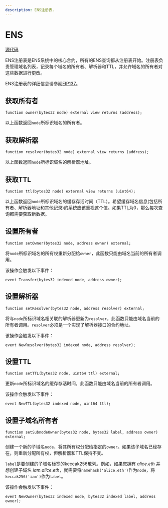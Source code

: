 ```yaml
---
description: ENS注册表.
---
```


# ENS

[源代码](https://github.com/ensdomains/ens/blob/master/contracts/ENS.sol)

ENS注册表是ENS系统中的核心合约，所有的ENS查询都从注册表开始。注册表负责管理域名列表，记录每个域名的所有者、解析器和TTL，并允许域名的所有者对这些数据进行更改。

ENS注册表的详细信息请参阅[EIP137](https://eips.ethereum.org/EIPS/eip-137)。

## 获取所有者

```text
function owner(bytes32 node) external view returns (address);
```

以上函数返回`node`所标识域名的所有者。

## 获取解析器

```text
function resolver(bytes32 node) external view returns (address);
```

以上函数返回`node`所标识域名的解析器地址。

## 获取TTL

```text
function ttl(bytes32 node) external view returns (uint64);
```

以上函数返回`node`所标识域名的缓存存活时间（TTL）。希望缓存域名信息(包括所有者、解析器地址和其他记录)的系统应该重视这个值。如果TTL为0，那么每次查询都需要获取新数据。

## 设置所有者

```text
function setOwner(bytes32 node, address owner) external;
```

将`node`所标识域名的所有权重新分配给`owner`，此函数只能由域名当前的所有者调用。

该操作会触发以下事件：

```text
event Transfer(bytes32 indexed node, address owner);
```

## 设置解析器

```text
function setResolver(bytes32 node, address resolver) external;
```

将与`node`所标识域名相关联的解析器更新为`resolver`，此函数只能由域名当前的所有者调用。`resolver`必须是一个实现了解析器接口的合约地址。

该操作会触发以下事件：

```text
event NewResolver(bytes32 indexed node, address resolver);
```

## 设置TTL

```text
function setTTL(bytes32 node, uint64 ttl) external;
```

更新`node`所标识域名的缓存存活时间，此函数只能由域名当前的所有者调用。

该操作会触发以下事件：

```text
event NewTTL(bytes32 indexed node, uint64 ttl);
```

## 设置子域名所有者

```text
function setSubnodeOwner(bytes32 node, bytes32 label, address owner) external;
```

创建一个新的子域名`node`，将其所有权分配给指定的`owner`。如果该子域名已经存在，则重新分配所有权，但解析器和TTL保持不变。

`label`是要创建的子域名标签的keccak256散列。例如，如果您拥有 _alice.eth_ 并想创建子域名 _iam.alice.eth_，就需要将`namehash('alice.eth')`作为`node`，将`keccak256('iam')`作为`label`。

该操作会触发以下事件：

```text
event NewOwner(bytes32 indexed node, bytes32 indexed label, address owner);
```

